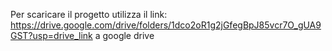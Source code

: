 Per scaricare il progetto utilizza il link: https://drive.google.com/drive/folders/1dco2oR1g2jGfegBpJ85vcr7O_gUA9GST?usp=drive_link a google drive
